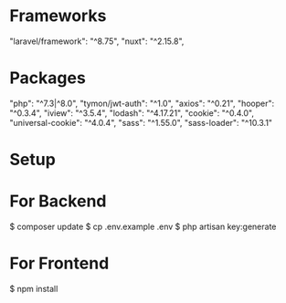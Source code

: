 # Frameworks

"laravel/framework": "^8.75", "nuxt": "^2.15.8",

# Packages

"php": "^7.3|^8.0",
"tymon/jwt-auth": "^1.0",
"axios": "^0.21",
"hooper": "^0.3.4",
"iview": "^3.5.4",
"lodash": "^4.17.21",
"cookie": "^0.4.0",
"universal-cookie": "^4.0.4",
"sass": "^1.55.0",
"sass-loader": "^10.3.1"

# Setup

# For Backend

$ composer update
$ cp .env.example .env
$ php artisan key:generate

# For Frontend

$ npm install
